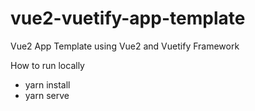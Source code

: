 # vue2-vuetify-app-template

Vue2 App Template using Vue2 and Vuetify Framework

How to run locally
- yarn install
- yarn serve